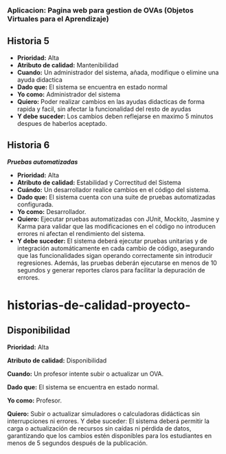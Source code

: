 ### Aplicacion: Pagina web para gestion de OVAs (Objetos Virtuales para el Aprendizaje)

## Historia 5
- **Prioridad:** Alta
- **Atributo de calidad:** Mantenibilidad
- **Cuando:** Un administrador del sistema, añada, modifique o elimine una ayuda didactica
- **Dado que:** El sistema se encuentra en estado normal
- **Yo como:** Administrador del sistema
- **Quiero:** Poder realizar cambios en las ayudas didacticas de forma rapida y facil, sin afectar la funcionalidad del resto de ayudas
- **Y debe suceder:** Los cambios deben reflejarse en maximo 5 minutos despues de haberlos aceptado.

## Historia 6
***Pruebas automatizadas***
- **Prioridad:** Alta
- **Atributo de calidad:** Estabilidad y Correctitud del Sistema
- **Cuándo:** Un desarrollador realice cambios en el código del sistema.
- **Dado que:** El sistema cuenta con una suite de pruebas automatizadas configurada.
- **Yo como:** Desarrollador.
- **Quiero:** Ejecutar pruebas automatizadas con JUnit, Mockito, Jasmine y Karma para validar que las modificaciones en el código no introducen errores ni afectan el rendimiento del sistema.
- **Y debe suceder:** El sistema deberá ejecutar pruebas unitarias y de integración automáticamente en cada cambio de código, asegurando que las funcionalidades sigan operando correctamente sin introducir regresiones. Además, las pruebas deberán ejecutarse en menos de 10 segundos y generar reportes claros para facilitar la depuración de errores.

# historias-de-calidad-proyecto-

## Disponibilidad

**Prioridad:** Alta

**Atributo de calidad:** Disponibilidad

**Cuando:** Un profesor intente subir o actualizar un OVA.

**Dado que:** El sistema se encuentra en estado normal.

**Yo como:** Profesor.

**Quiero:** Subir o actualizar simuladores o calculadoras didácticas sin interrupciones ni errores.
Y debe suceder: El sistema deberá permitir la carga o actualización de recursos sin caídas ni pérdida de datos, garantizando que los cambios estén disponibles para los estudiantes en menos de 5 segundos después de la publicación.